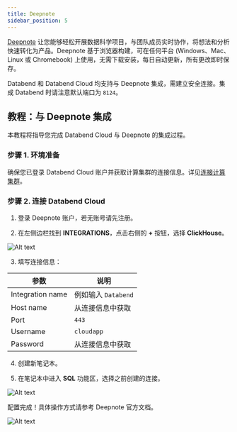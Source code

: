 ```yaml
---
title: Deepnote
sidebar_position: 5
---
```


[Deepnote](https://deepnote.com) 让您能够轻松开展数据科学项目，与团队成员实时协作，将想法和分析快速转化为产品。Deepnote 基于浏览器构建，可在任何平台 (Windows、Mac、Linux 或 Chromebook) 上使用，无需下载安装，每日自动更新，所有更改即时保存。

Databend 和 Databend Cloud 均支持与 Deepnote 集成，需建立安全连接。集成 Databend 时请注意默认端口为 `8124`。

## 教程：与 Deepnote 集成

本教程将指导您完成 Databend Cloud 与 Deepnote 的集成过程。

### 步骤 1. 环境准备

确保您已登录 Databend Cloud 账户并获取计算集群的连接信息。详见[连接计算集群](/guides/cloud/using-databend-cloud/warehouses#connecting)。

### 步骤 2. 连接 Databend Cloud

1. 登录 Deepnote 账户，若无账号请先注册。

2. 在左侧边栏找到 **INTEGRATIONS**，点击右侧的 **+** 按钮，选择 **ClickHouse**。

![Alt text](/img/integration/11.png)

3. 填写连接信息：

| 参数            | 说明                              |
| --------------- | --------------------------------- |
| Integration name | 例如输入 `Databend`              |
| Host name       | 从连接信息中获取                  |
| Port            | `443`                            |
| Username        | `cloudapp`                       |
| Password        | 从连接信息中获取                  |

4. 创建新笔记本。

5. 在笔记本中进入 **SQL** 功能区，选择之前创建的连接。

![Alt text](/img/integration/13.png)

配置完成！具体操作方式请参考 Deepnote 官方文档。

![Alt text](/img/integration/15.png)